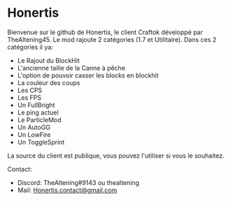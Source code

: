 # Honertis
Bienvenue sur le github de Honertis, le client Craftok développé par TheAltening45.
Le mod rajoute 2 catégories (1.7 et Utilitaire).
  Dans ces 2 catégories il ya:
  - Le Rajout du BlockHit
  - L'ancienne taille de la Canne à pêche
  - L'option de pouvoir casser les blocks en blockhit
  - La couleur des coups
  - Les CPS
  - Les FPS
  - Un FullBright
  - Le ping actuel
  - Le ParticleMod
  - Un AutoGG
  - Un LowFire
  - Un ToggleSprint

La source du client est publique, vous pouvez l'utiliser si vous le souhaitez.

Contact:  
  - Discord: TheAltening#9143 ou thealtening
  - Mail: Honertis.contact@gmail.com
